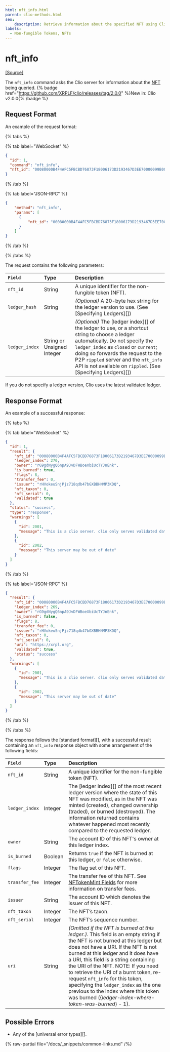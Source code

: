 ```yaml
---
html: nft_info.html
parent: clio-methods.html
seo:
    description: Retrieve information about the specified NFT using Clio server's `nft_info` API.
labels:
  - Non-fungible Tokens, NFTs
---
```

# nft_info
[[Source]](https://github.com/XRPLF/clio/blob/4a5cb962b6971872d150777881801ce27ae9ed1a/src/rpc/handlers/NFTInfo.cpp "Source")

The `nft_info` command asks the Clio server for information about the [NFT](../../../../concepts/tokens/nfts/index.md) being queried. {% badge href="https://github.com/XRPLF/clio/releases/tag/2.0.0" %}New in: Clio v2.0.0{% /badge %}

## Request Format
An example of the request format:

{% tabs %}

{% tab label="WebSocket" %}
```json
{
  "id": 1,
  "command": "nft_info",
  "nft_id": "00080000B4F4AFC5FBCBD76873F18006173D2193467D3EE70000099B00000000"
}
```
{% /tab %}

{% tab label="JSON-RPC" %}
```json
{
    "method": "nft_info",
    "params": [
      {
          "nft_id": "00080000B4F4AFC5FBCBD76873F18006173D2193467D3EE70000099B00000000"
      }
    ]
}
```
{% /tab %}

{% /tabs %}

<!-- To DO: Add an example command to the assets/js/apitool-methods-ws.js file. The WebSocket Tool requires access to a publicly available Clio server.
[Try it! >](websocket-api-tool.html#nft_info)-->

The request contains the following parameters:

| `Field`        | Type                       | Description                    |
|:---------------|:---------------------------|:-------------------------------|
| `nft_id`       | String                     | A unique identifier for the non-fungible token (NFT). |
| `ledger_hash`  | String                     | _(Optional)_ A 20-byte hex string for the ledger version to use. (See [Specifying Ledgers][]) |
| `ledger_index` | String or Unsigned Integer | _(Optional)_ The [ledger index][] of the ledger to use, or a shortcut string to choose a ledger automatically.  Do not specify the `ledger_index` as `closed` or `current`; doing so forwards the request to the P2P `rippled` server and the `nft_info` API is not available on `rippled`. (See [Specifying Ledgers][]) |

If you do not specify a ledger version, Clio uses the latest validated ledger.

## Response Format

An example of a successful response:

{% tabs %}

{% tab label="WebSocket" %}
```json
{
  "id": 1,
  "result": {
    "nft_id": "00080000B4F4AFC5FBCBD76873F18006173D2193467D3EE70000099B00000000",
    "ledger_index": 270,
    "owner": "rG9gdNygQ6npA9JvDFWBoeXbiUcTYJnEnk",
    "is_burned": true,
    "flags": 8,
    "transfer_fee": 0,
    "issuer": "rHVokeuSnjPjz718qdb47bGXBBHNMP3KDQ",
    "nft_taxon": 0,
    "nft_serial": 0,
    "validated": true
  },
  "status": "success",
  "type": "response",
  "warnings": [
    {
      "id": 2001,
      "message": "This is a clio server. clio only serves validated data. If you want to talk to rippled, include ledger_index:current in your request"
    },
    {
      "id": 2002,
      "message": "This server may be out of date"
    }
  ]
}
```
{% /tab %}

{% tab label="JSON-RPC" %}
```json
{
  "result": {
    "nft_id": "00080000B4F4AFC5FBCBD76873F18006173D2193467D3EE70000099B00000000",
    "ledger_index": 269,
    "owner": "rG9gdNygQ6npA9JvDFWBoeXbiUcTYJnEnk",
    "is_burned": false,
    "flags": 8,
    "transfer_fee": 0,
    "issuer": "rHVokeuSnjPjz718qdb47bGXBBHNMP3KDQ",
    "nft_taxon": 0,
    "nft_serial": 0,
    "uri": "https://xrpl.org",
    "validated": true,
    "status": "success"
  },
  "warnings": [
    {
      "id": 2001,
      "message": "This is a clio server. clio only serves validated data. If you want to talk to rippled, include 'ledger_index':'current' in your request"
    },
    {
      "id": 2002,
      "message": "This server may be out of date"
    }
  ]
}
```
{% /tab %}

{% /tabs %}

The response follows the [standard format][], with a successful result containing an `nft_info` response object with some arrangement of the following fields:

| `Field`                           | Type            | Description          |
|:----------------------------------|:----------------|:---------------------|
| `nft_id`                          | String          | A unique identifier for the non-fungible token (NFT). |
| `ledger_index`                    | Integer         | The [ledger index][] of the most recent ledger version where the state of this NFT was modified, as in the NFT was minted (created), changed ownership (traded), or burned (destroyed). The information returned contains whatever happened most recently compared to the requested ledger. |
| `owner`                           | String          | The account ID of this NFT's owner at this ledger index. |
| `is_burned`                       | Boolean         | Returns `true` if the NFT is burned at this ledger, or `false` otherwise. |
| `flags `                          | Integer         | The flag set of this NFT. |
| `transfer_fee`                    | Integer         | The transfer fee of this NFT. See [NFTokenMint Fields](../../../protocol/transactions/types/nftokenmint.md#nftokenmint-fields) for more information on transfer fees. |
| `issuer`                          | String          | The account ID which denotes the issuer of this NFT. |
| `nft_taxon`                       | Integer         | The NFT’s taxon. |
| `nft_serial`                      | Integer         | The NFT’s sequence number. |
| `uri`                             | String          | _(Omitted if the NFT is burned at this ledger.)_. This field is an empty string if the NFT is not burned at this ledger but does not have a URI. If the NFT is not burned at this ledger and it does have a URI, this field is a string containing the URI of the NFT. NOTE: If you need to retrieve the URI of a burnt token, re-request `nft_info` for this token, specifying the `ledger_index` as the one previous to the index where this token was burned ({_ledger-index-where-token-was-burned_} - 1). |


## Possible Errors

* Any of the [universal error types][].

{% raw-partial file="/docs/_snippets/common-links.md" /%}

